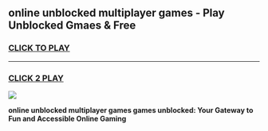 
## online unblocked multiplayer games - Play Unblocked Gmaes & Free
<h3>
<a href="https://news.freeplayer.one?title=online_unblocked_multiplayer_games&ref=23F">CLICK TO PLAY</a></h3>
<hr>

<h3>
<a href="https://news.freeplayer.one?title=online_unblocked_multiplayer_games&ref=23F">CLICK 2 PLAY</a>
  
</h3>

<a href="https://news.freeplayer.one?title=online_unblocked_multiplayer_games&ref=23F/"><img src="https://clearcache.store/games.png"></a>


**online unblocked multiplayer games games unblocked: Your Gateway to Fun and Accessible Online Gaming**
